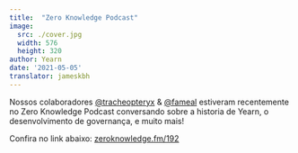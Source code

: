 ```yaml
---
title:  "Zero Knowledge Podcast"
image:
  src: ./cover.jpg
  width: 576
  height: 320
author: Yearn
date: '2021-05-05'
translator: jameskbh
---
```


Nossos colaboradores [@tracheopteryx](https://twitter.com/tracheopteryx) & [@fameal](https://twitter.com/fameal) estiveram recentemente no Zero Knowledge Podcast conversando sobre a historia de Yearn, o desenvolvimento de governança, e muito mais!

Confira no link abaixo:
[zeroknowledge.fm/192](https://www.zeroknowledge.fm/192)